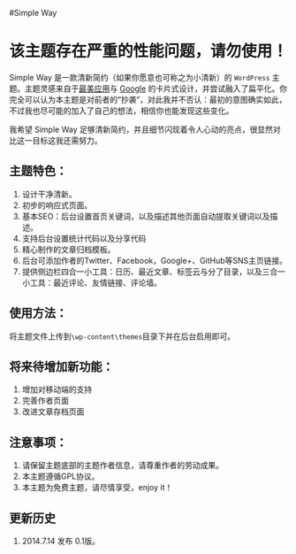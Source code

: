 #Simple Way
# 该主题存在严重的性能问题，请勿使用！
Simple Way 是一款清新简约（如果你愿意也可称之为小清新）的 `WordPress` 主题。主题灵感来自于[最美应用](http://zuimeia.com "最美应用")与 [Google](https://google.com) 的卡片式设计，并尝试融入了扁平化。你完全可以认为本主题是对前者的“抄袭”，对此我并不否认：最初的意图确实如此，不过我也尽可能的加入了自己的想法，相信你也能发现这些变化。

我希望 Simple Way 足够清新简约，并且细节闪现着令人心动的亮点，很显然对比这一目标这我还需努力。

## 主题特色：
1. 设计干净清新。
2. 初步的响应式页面。
3. 基本SEO：后台设置首页关键词，以及描述其他页面自动提取关键词以及描述。
4. 支持后台设置统计代码以及分享代码
5. 精心制作的文章归档模板。
6. 后台可添加作者的Twitter、Facebook，Google+、GitHub等SNS主页链接。
7. 提供侧边栏四合一小工具：日历、最近文章、标签云与分了目录，以及三合一小工具：最近评论、友情链接、评论墙。

## 使用方法：
将主题文件上传到`\wp-content\themes`目录下并在后台启用即可。

## 将来待增加新功能：
1. 增加对移动端的支持
2. 完善作者页面
3. 改进文章存档页面

## 注意事项：
1. 请保留主题底部的主题作者信息，请尊重作者的劳动成果。
2. 本主题遵循GPL协议。 
3. 本主题为免费主题，请尽情享受，enjoy it！

## 更新历史
1. 2014.7.14 发布 0.1版。

